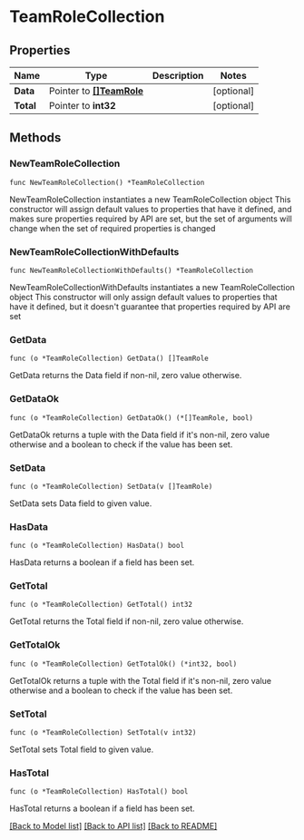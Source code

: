 # TeamRoleCollection

## Properties

Name | Type | Description | Notes
------------ | ------------- | ------------- | -------------
**Data** | Pointer to [**[]TeamRole**](TeamRole.md) |  | [optional] 
**Total** | Pointer to **int32** |  | [optional] 

## Methods

### NewTeamRoleCollection

`func NewTeamRoleCollection() *TeamRoleCollection`

NewTeamRoleCollection instantiates a new TeamRoleCollection object
This constructor will assign default values to properties that have it defined,
and makes sure properties required by API are set, but the set of arguments
will change when the set of required properties is changed

### NewTeamRoleCollectionWithDefaults

`func NewTeamRoleCollectionWithDefaults() *TeamRoleCollection`

NewTeamRoleCollectionWithDefaults instantiates a new TeamRoleCollection object
This constructor will only assign default values to properties that have it defined,
but it doesn't guarantee that properties required by API are set

### GetData

`func (o *TeamRoleCollection) GetData() []TeamRole`

GetData returns the Data field if non-nil, zero value otherwise.

### GetDataOk

`func (o *TeamRoleCollection) GetDataOk() (*[]TeamRole, bool)`

GetDataOk returns a tuple with the Data field if it's non-nil, zero value otherwise
and a boolean to check if the value has been set.

### SetData

`func (o *TeamRoleCollection) SetData(v []TeamRole)`

SetData sets Data field to given value.

### HasData

`func (o *TeamRoleCollection) HasData() bool`

HasData returns a boolean if a field has been set.

### GetTotal

`func (o *TeamRoleCollection) GetTotal() int32`

GetTotal returns the Total field if non-nil, zero value otherwise.

### GetTotalOk

`func (o *TeamRoleCollection) GetTotalOk() (*int32, bool)`

GetTotalOk returns a tuple with the Total field if it's non-nil, zero value otherwise
and a boolean to check if the value has been set.

### SetTotal

`func (o *TeamRoleCollection) SetTotal(v int32)`

SetTotal sets Total field to given value.

### HasTotal

`func (o *TeamRoleCollection) HasTotal() bool`

HasTotal returns a boolean if a field has been set.


[[Back to Model list]](../README.md#documentation-for-models) [[Back to API list]](../README.md#documentation-for-api-endpoints) [[Back to README]](../README.md)


